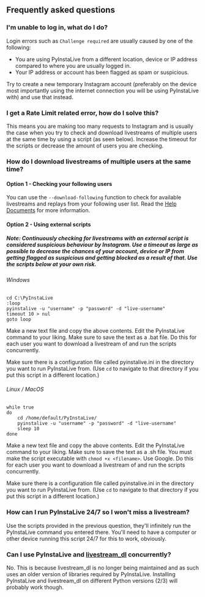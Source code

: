 ## Frequently asked questions


### I'm unable to log in, what do I do?
Login errors such as `Challenge required` are usually caused by one of the following:

- You are using PyInstaLive from a different location, device or IP address compared to where you are usually logged in.
- Your IP address or account has been flagged as spam or suspicious.

Try to create a new temporary Instagram account (preferably on the device most importantly using the internet connection you will be using PyInstaLive with) and use that instead.

### I get a Rate Limit related error, how do I solve this?
This means you are making too many requests to Instagram and is usually the case when you try to check and download livestreams of multiple users at the same time by using a script (as seen below). Increase the timeout for the scripts or decrease the amount of users you are checking.

### How do I download livestreams of multiple users at the same time?

#### Option 1 - Checking your following users

You can use the `--download-following` function to check for available livestreams and replays from your following user list. Read the [Help Documents](https://github.com/notcammy/PyInstaLive/blob/master/MOREHELP.md) for more information.

#### Option 2 - Using external scripts
##### Note: Continuously checking for livestreams with an external script is considered suspicious behaviour by Instagram. Use a timeout as large as possible to decrease the chances of your account, device or IP from getting flagged as suspicious and getting blocked as a result of that. Use the scripts below at your own risk.

###### Windows


```batch
cd C:\PyInstaLive
:loop
pyinstalive -u "username" -p "password" -d "live-username"
timeout 10 > nul
goto loop
```
Make a new text file and copy the above contents. Edit the PyInstaLive command to your liking. Make sure to save the text as a .bat file. Do this for each user you want to download a livestream of and run the scripts concurrently.

Make sure there is a configuration file called pyinstalive.ini in the directory you want to run PyInstaLive from. (Use `cd` to navigate to that directory if you put this script in a different location.)

###### Linux / MacOS

```shell
while true
do
    cd /home/default/PyInstaLive/
    pyinstalive -u "username" -p "password" -d "live-username"
    sleep 10
done
```
Make a new text file and copy the above contents. Edit the PyInstaLive command to your liking. Make sure to save the text as a .sh file.
You must make the script executable with `chmod +x <filename>`. Use Google.
Do this for each user you want to download a livestream of and run the scripts concurrently.

Make sure there is a configuration file called pyinstalive.ini in the directory you want to run PyInstaLive from. (Use `cd` to navigate to that directory if you put this script in a different location.)

### How can I run PyInstaLive 24/7 so I won't miss a livestream?

Use the scripts provided in the previous question, they'll infinitely run the PyInstaLive command you entered there. You'll need to have a computer or other device running this script 24/7 for this to work, obviously.

### Can I use PyInstaLive and [livestream_dl](https://github.com/taengstagram/instagram-livestream-downloader) concurrently?

No. This is because livestream_dl is no longer being maintained and as such uses an older version of libraries required by PyInstaLive. Installing PyInstaLive and livestream_dl on different Python versions (2/3) will probably work though.

